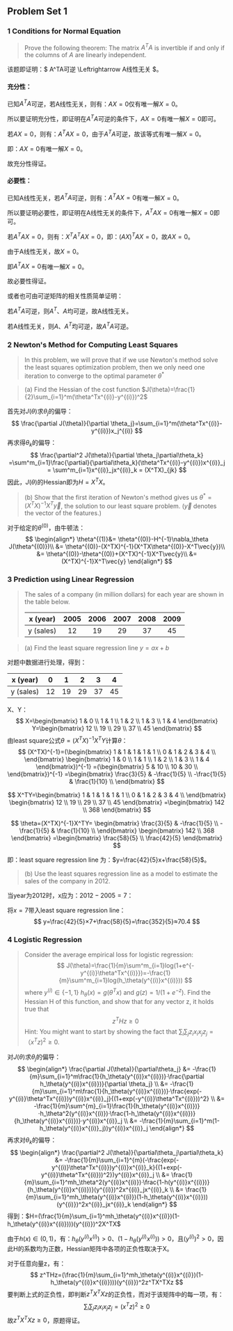 ## Problem Set 1

### 1 Conditions for Normal Equation

> Prove the following theorem: The matrix $A^TA$ is invertible if and only if the columns of $A$ are linearly independent.

该题即证明：$ A^TA可逆 \Leftrightarrow A线性无关 $。

#### 充分性：

已知$A^TA$可逆，若A线性无关，则有：$AX=0$仅有唯一解$X=0$。

所以要证明充分性，即证明在$A^TA$可逆的条件下，$AX=0$有唯一解$X=0$即可。

若$AX=0$，则有：$A^TAX=0$，由于$A^TA$可逆，故该等式有唯一解$X=0$。

即：$AX=0$有唯一解$X=0$。

故充分性得证。

#### 必要性：

已知A线性无关，若$A^TA$可逆，则有：$A^TAX=0$有唯一解$X=0$。

所以要证明必要性，即证明在A线性无关的条件下，$A^TAX=0$有唯一解$X=0$即可。

若$A^TAX=0$，则有：$X^TA^TAX=0$，即：$(AX)^TAX=0$，故$AX=0$。

由于A线性无关，故$X=0$。

即$A^TAX=0$有唯一解$X=0$。

故必要性得证。



或者也可由可逆矩阵的相关性质简单证明：

若$A^TA$可逆，则$A^T$、$A$均可逆，故A线性无关。

若A线性无关，则$A$、$A^T$均可逆，故$A^TA$可逆。



### 2 Newton's Method for Computing Least Squares

> In this problem, we will prove that if we use Newton's method solve the least squares optimization problem, then we only need one iteration to converge to the optimal parameter $\theta^*$

> (a) Find the Hessian of the cost function $J(\theta)=\frac{1}{2}\sum_{i=1}^m(\theta^Tx^{(i)}-y^{(i)})^2$

首先对$J(\theta)$求$\theta_j$的偏导：
$$
\frac{\partial J(\theta)}{\partial \theta_j}=\sum_{i=1}^m(\theta^Tx^{(i)}-y^{(i)})x_j^{(i)}
$$
再求得$\theta_k$的偏导：
$$
\frac{\partial^2 J(\theta)}{\partial \theta_j\partial\theta_k} =\sum^m_{i=1}\frac{\partial}{\partial\theta_k}(\theta^Tx^{(i)}-y^{(i)})x^{(i)}_j
= \sum^m_{i=1}x^{(i)}_jx^{(i)}_k
= (X^TX)_{jk}
$$
因此，$J(\theta)$的Hessian即为$H=X^TX$。

> (b) Show that the first iteration of Newton's method gives us $\theta ^*=(X^TX)^{-1}X^T\vec{y}$, the solution to our least square problem. ($\vec{y}$ denotes the vector of the features.)

对于给定的$\theta^{(0)}$，由牛顿法：
$$
\begin{align*}
\theta^{(1)}&= \theta^{(0)}-H^{-1}\nabla_\theta J(\theta^{(0)})\\
&= \theta^{(0)}-(X^TX)^{-1}(X^TX\theta^{(0)}-X^T\vec{y})\\
&= \theta^{(0)}-\theta^{(0)}+(X^TX)^{-1}X^T\vec{y}\\
&= (X^TX)^{-1}X^T\vec{y}
\end{align*}
$$



### 3 Prediction using Linear Regression

> The sales of a company (in million dollars) for each year are shown in the table below.
>
> | x (year)  | 2005 | 2006 | 2007 | 2008 | 2009 |
> | :-------: | :--: | :--: | :--: | :--: | :--: |
> | y (sales) |  12  |  19  |  29  |  37  |  45  |

> (a) Find the least square regression line $y=ax+b$

对题中数据进行处理，得到：

| x (year)  |  0   |  1   |  2   |  3   |  4   |
| :-------: | :--: | :--: | :--: | :--: | :--: |
| y (sales) |  12  |  19  |  29  |  37  |  45  |

X、Y：
$$
X=\begin{bmatrix}
1 & 0 \\
1 & 1 \\ 
1 & 2 \\
1 & 3 \\
1 & 4
\end{bmatrix}
Y=\begin{bmatrix}
12 \\
19 \\ 
29 \\
37 \\
45 
\end{bmatrix}
$$
由least square公式$\theta=(X^TX)^{-1}X^TY$计算$\theta$：
$$
(X^TX)^{-1}=(\begin{bmatrix}
1 & 1 & 1 & 1 & 1 \\
0 & 1 & 2 & 3 & 4 \\
\end{bmatrix}
\begin{bmatrix}
1 & 0 \\
1 & 1 \\
1 & 2 \\ 
1 & 3 \\
1 & 4 
\end{bmatrix})^{-1}
=(\begin{bmatrix}
5 & 10 \\
10 & 30 \\
\end{bmatrix})^{-1}
=\begin{bmatrix}
\frac{3}{5} & -\frac{1}{5} \\
-\frac{1}{5} & \frac{1}{10} \\
\end{bmatrix}
$$

$$
X^TY=\begin{bmatrix}
1 & 1 & 1 & 1 & 1 \\
0 & 1 & 2 & 3 & 4 \\
\end{bmatrix}
\begin{bmatrix}
12 \\
19 \\ 
29 \\
37 \\
45 
\end{bmatrix}
=\begin{bmatrix}
142 \\
368
\end{bmatrix}
$$

$$
\theta=(X^TX)^{-1}X^TY=
\begin{bmatrix}
\frac{3}{5} & -\frac{1}{5} \\
-\frac{1}{5} & \frac{1}{10} \\
\end{bmatrix}
\begin{bmatrix}
142 \\
368
\end{bmatrix}
=\begin{bmatrix}
\frac{58}{5} \\
\frac{42}{5}
\end{bmatrix}
$$

即：least square regression line 为：$y=\frac{42}{5}x+\frac{58}{5}$。

> (b) Use the least squares regression line as a model to estimate the sales of the company in 2012.

当year为2012时，x应为：$2012-2005=7$：

将$x=7$带入least square regression line：
$$
y=\frac{42}{5}×7+\frac{58}{5}=\frac{352}{5}≈70.4
$$



### 4 Logistic Regression

> Consider the average empirical loss for logistic regression:
> $$
> J(\theta)=\frac{1}{m}\sum^m_{i=1}log(1+e^{-y^{(i)}\theta^Tx^{(i)}})=-\frac{1}{m}\sum^m_{i=1}log(h_\theta(y^{(i)}x^{(i)}))
> $$
> where $y^{(i)}\in\{-1, 1\}$ $h_\theta(x)=g(\theta^Tx)$ and $g(z)=1/(1+e^{-z})$. Find the Hessian H of this function, and show that for any vector z, it holds true that
> $$
> z^THz \ge0
> $$
> Hint: You might want to start by showing the fact that $\sum_i\sum_j z_ix_ix_jz_j=（x^Tz)^2 \ge 0$.

对$J(\theta)$求$\theta_j$的偏导：
$$
\begin{align*}
\frac{\partial J(\theta)}{\partial\theta_j}
&= -\frac{1}{m}\sum_{i=1}^m\frac{1}{h_\theta(y^{(i)}x^{(i)})}·\frac{\partial h_\theta(y^{(i)}x^{(i)})}{\partial \theta_j} \\
&= -\frac{1}{m}\sum_{i=1}^m\frac{1}{h_\theta(y^{(i)}x^{(i)})}·\frac{exp(-y^{(i)}\theta^Tx^{(i)})y^{(i)}x^{(i)}_j}{(1+exp(-y^{(i)}\theta^Tx^{(i)}))^2} \\
&= -\frac{1}{m}\sum^{m}_{i=1}\frac{1}{h_\theta(y^{(i)}x^{(i)})}·h_\theta^2(y^{(i)}x^{(i)})·\frac{1-h_\theta(y^{(i)}x^{(i)})}{h_\theta(y^{(i)}x^{(i)})}·y^{(i)}x^{(i)}_j \\
&= -\frac{1}{m}\sum_{i=1}^m(1-h_\theta(y^{(i)}x^{(i)}_j))y^{(i)}x^{(i)}_j
\end{align*}
$$
再求对$\theta_k$的偏导：
$$
\begin{align*}
\frac{\partial^2 J(\theta)}{\partial\theta_j\partial\theta_k}
&= -\frac{1}{m}\sum_{i=1}^{m}(-\frac{exp(-y^{(i)}\theta^Tx^{(i)})y^{(i)}x^{(i)}_k}{(1+exp(-y^{(i)}\theta^Tx^{(i)}))^2})y^{(i)}x^{(i)}_j \\
&= \frac{1}{m}\sum_{i=1}^mh_\theta^2(y^{(i)}x^{(i)})·\frac{1-h(y^{(i)}x^{(i)})}{h_\theta(y^{(i)}x^{(i)})}(y^{(i)})^2x^{(i)}_jx^{(i)}_k \\
&= \frac{1}{m}\sum_{i=1}^mh_\theta(y^{(i)}x^{(i)})(1-h_\theta(y^{(i)}x^{(i)}))(y^{(i)})^2x^{(i)}_jx^{(i)}_k
\end{align*}
$$
得到：$H=(\frac{1}{m}\sum_{i=1}^mh_\theta(y^{(i)}x^{(i)})(1-h_\theta(y^{(i)}x^{(i)})))(y^{(i)})^2X^TX$

由于$h(x)\in(0,1)$，有：$h_\theta(y^{(i)}x^{(i)})>0$、$(1-h_\theta(y^{(i)}x^{(i)}))>0$，且$(y^{(i)})^2>0$，因此H的系数均为正数，Hessian矩阵中各项的正负性取决于X。

对于任意向量z，有：
$$
z^THz=(\frac{1}{m}\sum_{i=1}^mh_\theta(y^{(i)}x^{(i)})(1-h_\theta(y^{(i)}x^{(i)})))(y^{(i)})^2z^TX^TXz
$$
要判断上式的正负性，即判断$z^TX^TXz$的正负性，而对于该矩阵中的每一项，有：
$$
\sum_i\sum_jz_ix_ix_jz_j=(x^Tz)^2\ge0
$$
故$z^TX^TXz\ge0$，原题得证。


